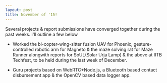 ```yaml
---
layout: post
title: November of '15!
---
```


Several projects & report submissions have converged together during the past weeks. I'll outline a few below

  * Worked the bi-copter-wing-sitter fusion UAV for Phoenix, gesture-controlled robotic arm for Magneto & the maze solving rat for Maze Runner alongwith reports for SoUL(Solar Urja Lamp) & the above at IITB Techfest, to be held during the last week of December.
  
  * Guru projects based on WebRTC+Node.js, a Bluetooth based contact disbursement app & the OpenCV based data logger app.





